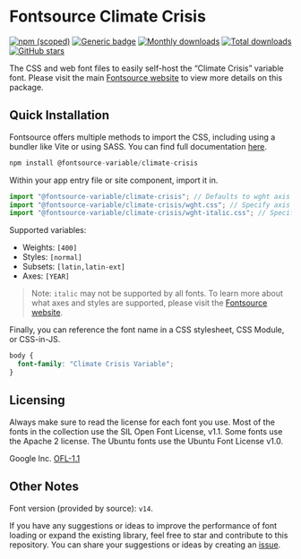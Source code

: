 # Fontsource Climate Crisis

[![npm (scoped)](https://img.shields.io/npm/v/@fontsource-variable/climate-crisis?color=brightgreen)](https://www.npmjs.com/package/@fontsource-variable/climate-crisis) [![Generic badge](https://img.shields.io/badge/fontsource-passing-brightgreen)](https://github.com/fontsource/fontsource) [![Monthly downloads](https://badgen.net/npm/dm/@fontsource-variable/climate-crisis)](https://github.com/fontsource/fontsource) [![Total downloads](https://badgen.net/npm/dt/@fontsource-variable/climate-crisis)](https://github.com/fontsource/fontsource) [![GitHub stars](https://img.shields.io/github/stars/fontsource/fontsource.svg?style=social&label=Star)](https://github.com/fontsource/fontsource/stargazers)

The CSS and web font files to easily self-host the “Climate Crisis” variable font. Please visit the main [Fontsource website](https://fontsource.org/fonts/climate-crisis) to view more details on this package.

## Quick Installation

Fontsource offers multiple methods to import the CSS, including using a bundler like Vite or using SASS. You can find full documentation [here](https://fontsource.org/docs/getting-started/introduction).

```javascript
npm install @fontsource-variable/climate-crisis
```

Within your app entry file or site component, import it in.

```javascript
import "@fontsource-variable/climate-crisis"; // Defaults to wght axis
import "@fontsource-variable/climate-crisis/wght.css"; // Specify axis
import "@fontsource-variable/climate-crisis/wght-italic.css"; // Specify axis and style
```

Supported variables:
- Weights: `[400]`
- Styles: `[normal]`
- Subsets: `[latin,latin-ext]`
- Axes: `[YEAR]`

> Note: `italic` may not be supported by all fonts. To learn more about what axes and styles are supported, please visit the [Fontsource website](https://fontsource.org/fonts/climate-crisis).

Finally, you can reference the font name in a CSS stylesheet, CSS Module, or CSS-in-JS.

```css
body {
  font-family: "Climate Crisis Variable";
}
```

## Licensing
Always make sure to read the license for each font you use. Most of the fonts in the collection use the SIL Open Font License, v1.1. Some fonts use the Apache 2 license. The Ubuntu fonts use the Ubuntu Font License v1.0.

Google Inc.
[OFL-1.1](http://scripts.sil.org/OFL)

## Other Notes
Font version (provided by source): `v14`.

If you have any suggestions or ideas to improve the performance of font loading or expand the existing library, feel free to star and contribute to this repository. You can share your suggestions or ideas by creating an [issue](https://github.com/fontsource/fontsource/issues).